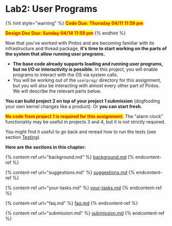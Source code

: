 # Lab2: User Programs

{% hint style="warning" %}
<mark style="color:red;">**Code Due: Thursday 04/11 11:59 pm**</mark>

<mark style="color:red;">**Design Doc Due: Sunday 04/14 11:59 pm**</mark>
{% endhint %}

Now that you've worked with Pintos and are becoming familiar with its infrastructure and thread package, **it's time to start working on the parts of the system that allow running user programs.**

* **The base code already supports loading and running user programs, but no I/O or interactivity is possible.** In this project, you will enable programs to interact with the OS via system calls.
* You will be working out of the `userprog/` directory for this assignment, but you will also be interacting with almost every other part of Pintos. We will describe the relevant parts below.

**You can build project 2 on top of your project 1 submission** (dogfooding your own kernel changes like a product). Or **you can start fresh**.

<mark style="color:red;">**No code from project 1 is required for this assignment.**</mark> The "alarm clock" functionality may be useful in projects 3 and 4, but it is not strictly required.

You might find it useful to go back and reread how to run the tests (see section [Testing](../../getting-started/debug-and-test/testing.md)).

**Here are the sections in this chapter:**

{% content-ref url="background.md" %}
[background.md](background.md)
{% endcontent-ref %}

{% content-ref url="suggestions.md" %}
[suggestions.md](suggestions.md)
{% endcontent-ref %}

{% content-ref url="your-tasks.md" %}
[your-tasks.md](your-tasks.md)
{% endcontent-ref %}

{% content-ref url="faq.md" %}
[faq.md](faq.md)
{% endcontent-ref %}

{% content-ref url="submission.md" %}
[submission.md](submission.md)
{% endcontent-ref %}
